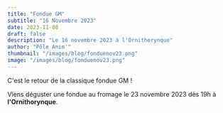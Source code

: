 ```yaml
---
title: "Fondue GM"
subtitle: "16 Novembre 2023"
date: 2023-11-08
draft: false
description: "Le 16 novembre 2023 à l'Ornithorynque"
author: "Pôle Anim'"
thumbnail: "/images/blog/fonduenov23.png"
image: "/images/blog/fonduenov23.png"
---
```


C'est le retour de la classique fondue GM !

Viens déguster une fondue au fromage le 23 novembre 2023 dès 19h à **l'Ornithorynque**.

<div class="text-start">
<script async src="https://js.stripe.com/v3/buy-button.js"></script><stripe-buy-button 
  buy-button-id="buy_btn_1OADMzDFGthSCeSXJ0UpwRo7"
  publishable-key="pk_live_51HnBTODFGthSCeSX36LJaKXo5JeKON44JLzCRfRL7mXTSRXTqRoGzoEYorrYNSYCa6UAByLXySYvVbxuQ9zGvgBG00DmqDc56k"
></stripe-buy-button>
</div>

<script async
  src="https://js.stripe.com/v3/buy-button.js">
</script>